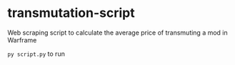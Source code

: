 # transmutation-script

Web scraping script to calculate the average price of transmuting a mod in Warframe

`py script.py` to run
